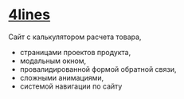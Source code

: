 # [4lines](https://karina088.github.io/4lines/main.html)

Сайт с калькулятором расчета товара, 
- страницами проектов продукта, 
- модальным окном, 
- провалидированной формой обратной связи, 
- сложными анимациями, 
- системой навигации по сайту
